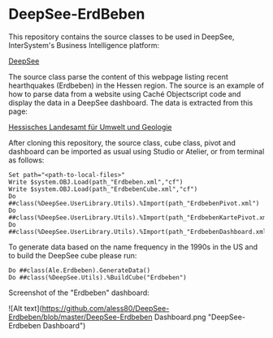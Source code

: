 # DeepSee-ErdBeben
This repository contains the source classes to be used in DeepSee, InterSystem's Business Intelligence platform: 

[DeepSee](http://www.intersystems.com/our-products/embedded-technologies/deepsee/ "DeepSee")


The source class parse the content of this webpage listing recent hearthquakes (Erdbeben) in the Hessen region. The source is an example of how to parse data from a website using Caché Objectscript code and display the data in a DeepSee dashboard. The data is extracted from this page: 

[Hessisches Landesamt für Umwelt und Geologie](http://www.hlug.de/start/geologie/erdbeben/aktuelle-ereignisse.html "")

After cloning this repository, the source class, cube class, pivot and dashboard can be imported as usual using Studio or Atelier, or from terminal as follows:

```
Set path="<path-to-local-files>"
Write $system.OBJ.Load(path_"Erdbeben.xml","cf")
Write $system.OBJ.Load(path_"ErdbebenCube.xml","cf")
Do ##class(%DeepSee.UserLibrary.Utils).%Import(path_"ErdbebenPivot.xml")
Do ##class(%DeepSee.UserLibrary.Utils).%Import(path_"ErdbebenKartePivot.xml")
Do ##class(%DeepSee.UserLibrary.Utils).%Import(path_"ErdbebenDashboard.xml")
```

To generate data based on the name frequency in the 1990s in the US and to build the DeepSee cube please run: 

```
Do ##class(Ale.Erdbeben).GenerateData() 
Do ##class(%DeepSee.Utils).%BuildCube("Erdbeben")
```

Screenshot of the "Erdbeben" dashboard:

![Alt text](https://github.com/aless80/DeepSee-Erdbeben/blob/master/DeepSee-Erdbeben Dashboard.png "DeepSee-Erdbeben Dashboard")

